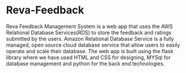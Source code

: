 # Reva-Feedback
Reva Feedback Management System is a web app that uses the AWS Relational Database Services(RDS) to store the feedback and ratings submitted by the users. Amazon Relational Database Service is a fully managed, open source cloud database service that allow users to easily operate and scale their database. The web app is built using the flask library where we have used HTML and CSS for designing, MYSql for database management and python for the back end technologies.
